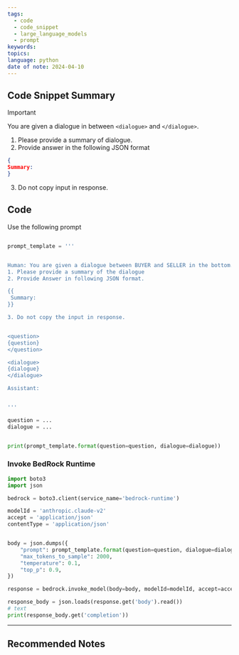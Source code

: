 ```yaml
---
tags:
  - code
  - code_snippet
  - large_language_models
  - prompt
keywords: 
topics: 
language: python
date of note: 2024-04-10
---
```


## Code Snippet Summary

>[!important]
>You are given a dialogue in between `<dialogue>` and `</dialogue>`. 
>1. Please provide a summary of dialogue. 
>2. Provide answer in the following JSON format
>   ```json
>{
 >Summary: 
>}
>   ```
> 3. Do not copy input in response.


## Code

Use the following prompt

```python

prompt_template = '''


Human: You are given a dialogue between BUYER and SELLER in the bottom. Complete the following tasks
1. Please provide a summary of the dialogue
2. Provide Answer in following JSON format.

{{
 Summary: 
}}

3. Do not copy the input in response.


<question>
{question}
</question>

<dialogue>
{dialogue}
</dialogue>

Assistant:


'''
```

```python
question = ...
dialogue = ...


print(prompt_template.format(question=question, dialogue=dialogue))
```

### Invoke BedRock  Runtime

```python
import boto3
import json

bedrock = boto3.client(service_name='bedrock-runtime')

modelId = 'anthropic.claude-v2'
accept = 'application/json'
contentType = 'application/json'


body = json.dumps({
    "prompt": prompt_template.format(question=question, dialogue=dialogue),
    "max_tokens_to_sample": 2000,
    "temperature": 0.1,
    "top_p": 0.9,
})

response = bedrock.invoke_model(body=body, modelId=modelId, accept=accept, contentType=contentType)

response_body = json.loads(response.get('body').read())
# text
print(response_body.get('completion'))
```




-----------
##  Recommended Notes

